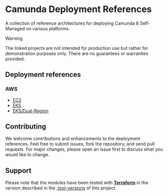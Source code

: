 # Camunda Deployment References

A collection of reference architectures for deploying Camunda 8 Self-Managed on various platforms.

> [!WARNING]
> The linked projects are not intended for production use but rather for demonstration purposes only. There are no guarantees or warranties provided.

## Deployment references

### AWS

- [EC2](./aws/ec2/)
- [EKS](https://github.com/camunda/camunda-tf-eks-module/)
- [EKS/Dual-Region](https://github.com/camunda/c8-multi-region)

## Contributing

We welcome contributions and enhancements to the deployment references. Feel free to submit issues, fork the repository, and send pull requests. For major changes, please open an issue first to discuss what you would like to change.

## Support

Please note that the modules have been tested with **[Terraform](https://github.com/hashicorp/terraform)** in the version described in the [.tool-versions](./.tool-versions) of this project.
